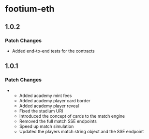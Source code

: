 # footium-eth

## 1.0.2

### Patch Changes

- Added end-to-end tests for the contracts

## 1.0.1

### Patch Changes

- - Added academy mint fees
  - Added academy player card border
  - Added academy player reveal
  - Fixed the stadium URI
  - Introduced the concept of cards to the match engine
  - Removed the full match SSE endpoints
  - Speed up match simulation
  - Updated the players match string object and the SSE endpoint
